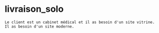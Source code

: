 # livraison_solo




    Le client est un cabinet médical et il as besoin d'un site vitrine.
    Il as besoin d'un site moderne.


